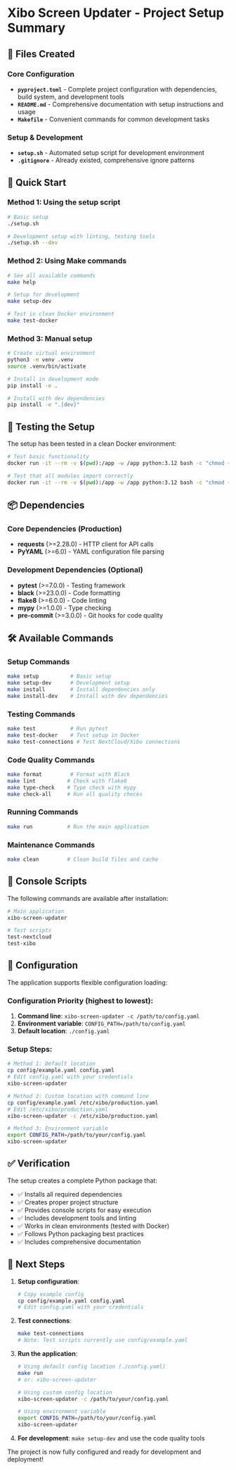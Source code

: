 # Xibo Screen Updater - Project Setup Summary

## 📁 Files Created

### Core Configuration
- **`pyproject.toml`** - Complete project configuration with dependencies, build system, and development tools
- **`README.md`** - Comprehensive documentation with setup instructions and usage
- **`Makefile`** - Convenient commands for common development tasks

### Setup & Development
- **`setup.sh`** - Automated setup script for development environment
- **`.gitignore`** - Already existed, comprehensive ignore patterns

## 🚀 Quick Start

### Method 1: Using the setup script
```bash
# Basic setup
./setup.sh

# Development setup with linting, testing tools
./setup.sh --dev
```

### Method 2: Using Make commands
```bash
# See all available commands
make help

# Setup for development
make setup-dev

# Test in clean Docker environment
make test-docker
```

### Method 3: Manual setup
```bash
# Create virtual environment
python3 -m venv .venv
source .venv/bin/activate

# Install in development mode
pip install -e .

# Install with dev dependencies
pip install -e ".[dev]"
```

## 🧪 Testing the Setup

The setup has been tested in a clean Docker environment:

```bash
# Test basic functionality
docker run -it --rm -v $(pwd):/app -w /app python:3.12 bash -c "chmod +x setup.sh && ./setup.sh"

# Test that all modules import correctly
docker run -it --rm -v $(pwd):/app -w /app python:3.12 bash -c "chmod +x setup.sh && ./setup.sh && python -c 'import main, nextcloud_client, xibo_client; print(\"✅ All modules imported successfully\")'"
```

## 📦 Dependencies

### Core Dependencies (Production)
- **requests** (>=2.28.0) - HTTP client for API calls
- **PyYAML** (>=6.0) - YAML configuration file parsing

### Development Dependencies (Optional)
- **pytest** (>=7.0.0) - Testing framework
- **black** (>=23.0.0) - Code formatting
- **flake8** (>=6.0.0) - Code linting
- **mypy** (>=1.0.0) - Type checking
- **pre-commit** (>=3.0.0) - Git hooks for code quality

## 🛠 Available Commands

### Setup Commands
```bash
make setup          # Basic setup
make setup-dev      # Development setup
make install        # Install dependencies only
make install-dev    # Install with dev dependencies
```

### Testing Commands
```bash
make test           # Run pytest
make test-docker    # Test setup in Docker
make test-connections # Test NextCloud/Xibo connections
```

### Code Quality Commands
```bash
make format         # Format with Black
make lint          # Check with flake8
make type-check    # Type check with mypy
make check-all     # Run all quality checks
```

### Running Commands
```bash
make run           # Run the main application
```

### Maintenance Commands
```bash
make clean         # Clean build files and cache
```

## 🎯 Console Scripts

The following commands are available after installation:

```bash
# Main application
xibo-screen-updater

# Test scripts
test-nextcloud
test-xibo
```

## 📝 Configuration

The application supports flexible configuration loading:

### Configuration Priority (highest to lowest):
1. **Command line**: `xibo-screen-updater -c /path/to/config.yaml`
2. **Environment variable**: `CONFIG_PATH=/path/to/config.yaml`
3. **Default location**: `./config.yaml`

### Setup Steps:
```bash
# Method 1: Default location
cp config/example.yaml config.yaml
# Edit config.yaml with your credentials
xibo-screen-updater

# Method 2: Custom location with command line
cp config/example.yaml /etc/xibo/production.yaml
# Edit /etc/xibo/production.yaml
xibo-screen-updater -c /etc/xibo/production.yaml

# Method 3: Environment variable
export CONFIG_PATH=/path/to/your/config.yaml
xibo-screen-updater
```

## ✅ Verification

The setup creates a complete Python package that:

- ✅ Installs all required dependencies
- ✅ Creates proper project structure
- ✅ Provides console scripts for easy execution
- ✅ Includes development tools and linting
- ✅ Works in clean environments (tested with Docker)
- ✅ Follows Python packaging best practices
- ✅ Includes comprehensive documentation

## 🔄 Next Steps

1. **Setup configuration**:
   ```bash
   # Copy example config
   cp config/example.yaml config.yaml
   # Edit config.yaml with your credentials
   ```

2. **Test connections**: 
   ```bash
   make test-connections
   # Note: Test scripts currently use config/example.yaml
   ```

3. **Run the application**: 
   ```bash
   # Using default config location (./config.yaml)
   make run
   # or: xibo-screen-updater
   
   # Using custom config location
   xibo-screen-updater -c /path/to/your/config.yaml
   
   # Using environment variable
   export CONFIG_PATH=/path/to/your/config.yaml
   xibo-screen-updater
   ```

4. **For development**: `make setup-dev` and use the code quality tools

The project is now fully configured and ready for development and deployment!
